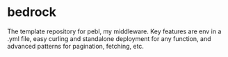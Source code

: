 # bedrock
The template repository for pebl, my middleware. Key features are env in a .yml file, easy curling and standalone deployment for any function, and advanced patterns for pagination, fetching, etc.
